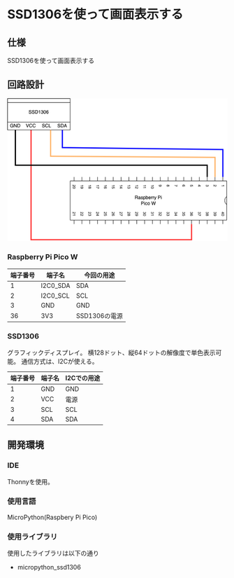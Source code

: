 # SSD1306を使って画面表示する

## 仕様

SSD1306を使って画面表示する

## 回路設計

![](image/07_ssd1306.png)


### Raspberry Pi Pico W

| 端子番号 | 端子名   | 今回の用途    |
| -------- | -------- | ------------- |
| 1        | I2C0_SDA | SDA           |
| 2        | I2C0_SCL | SCL           |
| 3        | GND      | GND           |
| 36       | 3V3      | SSD1306の電源 |

### SSD1306

グラフィックディスプレイ。
横128ドット、縦64ドットの解像度で単色表示可能。
通信方式は、I2Cが使える。

| 端子番号 | 端子名 | I2Cでの用途 |
| -------- | ------ | ----------- |
| 1        | GND    | GND         |
| 2        | VCC    | 電源        |
| 3        | SCL    | SCL         |
| 4        | SDA    | SDA         |

## 開発環境

### IDE

Thonnyを使用。

### 使用言語

MicroPython(Raspbery Pi Pico)

### 使用ライブラリ

使用したライブラリは以下の通り

- micropython_ssd1306
